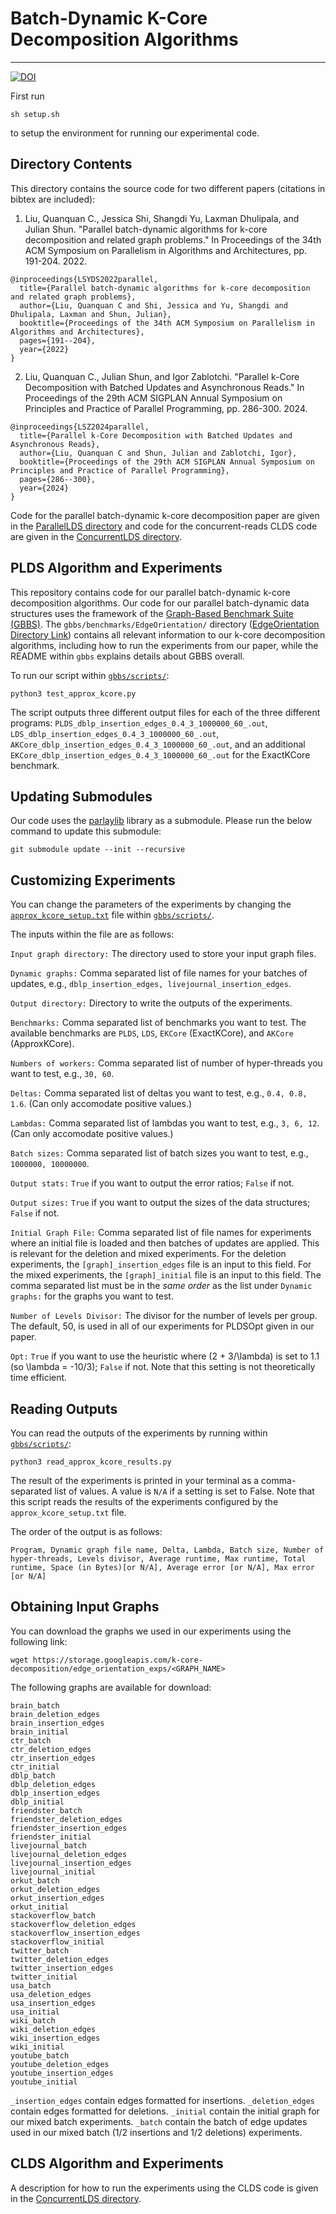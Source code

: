 # Batch-Dynamic K-Core Decomposition Algorithms
--------

[![DOI](https://zenodo.org/badge/372586195.svg)](https://zenodo.org/doi/10.5281/zenodo.10253798)

First run

```
sh setup.sh
```
to setup the environment for running our experimental code.

Directory Contents
--------

This directory contains the source code for two different papers (citations in bibtex are included): 

1) Liu, Quanquan C., Jessica Shi, Shangdi Yu, Laxman Dhulipala, and Julian Shun. "Parallel batch-dynamic algorithms for k-core decomposition and related graph problems." In Proceedings of the 34th ACM Symposium on Parallelism in Algorithms and Architectures, pp. 191-204. 2022.

```
@inproceedings{LSYDS2022parallel,
  title={Parallel batch-dynamic algorithms for k-core decomposition and related graph problems},
  author={Liu, Quanquan C and Shi, Jessica and Yu, Shangdi and Dhulipala, Laxman and Shun, Julian},
  booktitle={Proceedings of the 34th ACM Symposium on Parallelism in Algorithms and Architectures},
  pages={191--204},
  year={2022}
}
```

2) Liu, Quanquan C., Julian Shun, and Igor Zablotchi. "Parallel k-Core Decomposition with Batched Updates and Asynchronous Reads." In Proceedings of the 29th ACM SIGPLAN Annual Symposium on Principles and Practice of Parallel Programming, pp. 286-300. 2024.

```
@inproceedings{LSZ2024parallel,
  title={Parallel k-Core Decomposition with Batched Updates and Asynchronous Reads},
  author={Liu, Quanquan C and Shun, Julian and Zablotchi, Igor},
  booktitle={Proceedings of the 29th ACM SIGPLAN Annual Symposium on Principles and Practice of Parallel Programming},
  pages={286--300},
  year={2024}
}
```

Code for the parallel batch-dynamic k-core decomposition paper are given in the [ParallelLDS directory](https://github.com/qqliu/batch-dynamic-kcore-decomposition/tree/master/gbbs/benchmarks/EdgeOrientation/) and code for the concurrent-reads CLDS code are given in the
[ConcurrentLDS directory](https://github.com/qqliu/batch-dynamic-kcore-decomposition/tree/master/gbbs/benchmarks/EdgeOrientation/ConcurrentPLDS).

PLDS Algorithm and Experiments
--------

This repository contains code for our parallel batch-dynamic k-core
decomposition algorithms. Our code for our parallel batch-dynamic data
structures uses the framework of the [Graph-Based Benchmark Suite (GBBS)](https://github.com/ParAlg/gbbs).
The `gbbs/benchmarks/EdgeOrientation/` directory ([EdgeOrientation Directory Link](./gbbs/benchmarks/EdgeOrientation/README.md)) contains all relevant information
to our k-core decomposition algorithms, including how to run the experiments
from our paper, while the README within `gbbs` explains details about GBBS overall.

To run our script within [`gbbs/scripts/`](./gbbs/scripts):

```
python3 test_approx_kcore.py
```

The script outputs three different output files for each of the three different
programs: `PLDS_dblp_insertion_edges_0.4_3_1000000_60_.out`,
`LDS_dblp_insertion_edges_0.4_3_1000000_60_.out`,
`AKCore_dblp_insertion_edges_0.4_3_1000000_60_.out`, and an additional
`EKCore_dblp_insertion_edges_0.4_3_1000000_60_.out` for the ExactKCore
benchmark.

Updating Submodules
--------

Our code uses the [parlaylib](https://github.com/cmuparlay/parlaylib) library as a submodule. Please run the below command to update this submodule:

```
git submodule update --init --recursive
```

Customizing Experiments
--------

You can change the parameters of the experiments by changing the
[`approx_kcore_setup.txt`](./gbbs/scripts/approx_kcore_setup.txt) file within
[`gbbs/scripts/`](./gbbs/scripts).

The inputs within the file are as follows:

`Input graph directory:` The directory used to store your input graph files.

`Dynamic graphs:` Comma separated list of file names for your batches of
updates, e.g., `dblp_insertion_edges, livejournal_insertion_edges`.

`Output directory:` Directory to write the outputs of the experiments.

`Benchmarks:` Comma separated list of benchmarks you want to test. The available benchmarks
are `PLDS`, `LDS`, `EKCore` (ExactKCore), and `AKCore` (ApproxKCore).

`Numbers of workers:` Comma separated list of number of hyper-threads you want
to test, e.g., `30, 60`.

`Deltas:` Comma separated list of deltas you want to test, e.g., `0.4, 0.8,
1.6`. (Can only accomodate positive values.)

`Lambdas:` Comma separated list of lambdas you want to test, e.g., `3, 6, 12`.
(Can only accomodate positive values.)

`Batch sizes:` Comma separated list of batch sizes you want to test, e.g.,
`1000000, 10000000`.

`Output stats:` `True` if you want to output the error ratios; `False` if not.

`Output sizes:` `True` if you want to output the sizes of the data structures;
`False` if not.

`Initial Graph File:` Comma separated list of file names for experiments where
an initial file is loaded and then batches of updates are applied. This is
relevant for the deletion and mixed experiments. For the deletion experiments,
the `[graph]_insertion_edges` file is an input to this field. For the mixed
experiments, the `[graph]_initial` file is an input to this field. The comma
separated list must be in the *same order* as the list under `Dynamic graphs:` for the graphs
you want to test.

`Number of Levels Divisor:` The divisor for the number of levels per group. The
default, 50, is used in all of our experiments for PLDSOpt given in our paper.

`Opt:` `True` if you want to use the heuristic where (2 + 3/\lambda) is set to
1.1 (so \lambda = -10/3); `False` if not.
Note that this setting is not theoretically time efficient.

Reading Outputs
--------

You can read the outputs of the experiments by running within [`gbbs/scripts/`](./gbbs/scripts):


```
python3 read_approx_kcore_results.py
```

The result of the experiments is printed in your terminal as a comma-separated list of values.
A value is `N/A` if a setting is set to False. Note that this script reads the results of the
experiments configured by the `approx_kcore_setup.txt` file.

The order of the output is as follows:

```
Program, Dynamic graph file name, Delta, Lambda, Batch size, Number of hyper-threads, Levels divisor, Average runtime, Max runtime, Total runtime, Space (in Bytes)[or N/A], Average error [or N/A], Max error [or N/A]
```

Obtaining Input Graphs
--------

You can download the graphs we used in our experiments using the following link:

```
wget https://storage.googleapis.com/k-core-decomposition/edge_orientation_exps/<GRAPH_NAME>
```

The following graphs are available for download:

```
brain_batch
brain_deletion_edges
brain_insertion_edges
brain_initial
ctr_batch
ctr_deletion_edges
ctr_insertion_edges
ctr_initial
dblp_batch
dblp_deletion_edges
dblp_insertion_edges
dblp_initial
friendster_batch
friendster_deletion_edges
friendster_insertion_edges
friendster_initial
livejournal_batch
livejournal_deletion_edges
livejournal_insertion_edges
livejournal_initial
orkut_batch
orkut_deletion_edges
orkut_insertion_edges
orkut_initial
stackoverflow_batch
stackoverflow_deletion_edges
stackoverflow_insertion_edges
stackoverflow_initial
twitter_batch
twitter_deletion_edges
twitter_insertion_edges
twitter_initial
usa_batch
usa_deletion_edges
usa_insertion_edges
usa_initial
wiki_batch
wiki_deletion_edges
wiki_insertion_edges
wiki_initial
youtube_batch
youtube_deletion_edges
youtube_insertion_edges
youtube_initial
```

`_insertion_edges` contain edges formatted for insertions. `_deletion_edges`
contain edges formatted for deletions. `_initial` contain the initial graph for our
mixed batch experiments. `_batch` contain the batch of edge updates used
in our mixed batch (1/2 insertions and 1/2 deletions) experiments.


CLDS Algorithm and Experiments
--------

A description for how to run the experiments using the CLDS code is given in the
[ConcurrentLDS directory](https://github.com/qqliu/batch-dynamic-kcore-decomposition/tree/master/gbbs/benchmarks/EdgeOrientation/ConcurrentPLDS).
